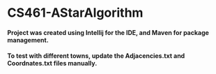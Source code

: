 # CS461-AStarAlgorithm

#### Project was created using Intellij for the IDE, and Maven for package management.
#### To test with different towns, update the Adjacencies.txt and Coordnates.txt files manually.

